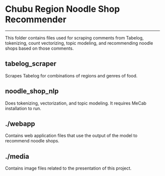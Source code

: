 # Chubu Region Noodle Shop Recommender
---

This folder contains files used for scraping comments from Tabelog, tokenizing, count vectorizing, topic modeling, and recommending noodle shops based on those comments.

## tabelog_scraper

Scrapes Tabelog for combinations of regions and genres of food.

## noodle_shop_nlp

Does tokenizing, vectorization, and topic modeling. It requires MeCab installation to run.

## ./webapp

Contains web application files that use the output of the model to recommend noodle shops.

## ./media

Contains image files related to the presentation of this project.